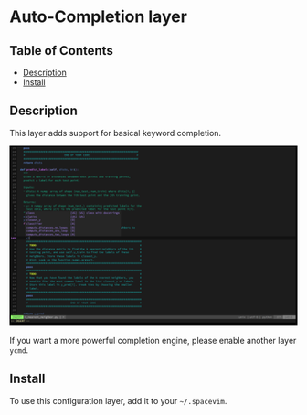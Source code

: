 # Auto-Completion layer

## Table of Contents

<!-- vim-markdown-toc GFM -->
* [Description](#description)
* [Install](#install)

<!-- vim-markdown-toc -->

## Description

This layer adds support for basical keyword completion.

![screenshot](img/screenshot.png)

If you want a more powerful completion engine, please enable another layer `ycmd`.

## Install

To use this configuration layer, add it to your `~/.spacevim`.
